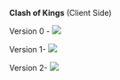 **Clash of Kings** (Client Side)


Version 0 -
![](https://github.com/nguyensjsu/cmpe202-fivestars/blob/master/Clash%20of%20Kings/ClashOfKings_v0.png)

Version 1-
![](https://github.com/nguyensjsu/cmpe202-fivestars/blob/master/Clash%20of%20Kings/ClashOfKings_v1.png)

Version 2-
![](https://github.com/nguyensjsu/cmpe202-fivestars/blob/master/Clash%20of%20Kings/ClashOfKings_v2.png)


